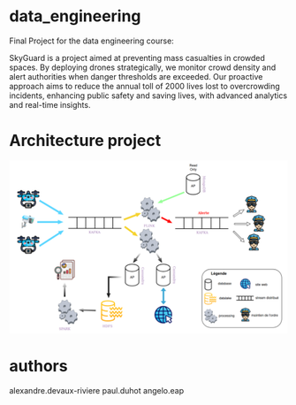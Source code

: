 # data_engineering
Final Project for the data engineering course:

SkyGuard is a project aimed at preventing mass casualties in crowded spaces. By deploying drones strategically, we monitor crowd density and alert authorities when danger thresholds are exceeded. Our proactive approach aims to reduce the annual toll of 2000 lives lost to overcrowding incidents, enhancing public safety and saving lives, with advanced analytics and real-time insights.

# Architecture project
![image_archi](https://github.com/TopAgrume/SkyGuards/blob/main/SkyGuards_Architecture.png)

# authors
alexandre.devaux-riviere
paul.duhot
angelo.eap
